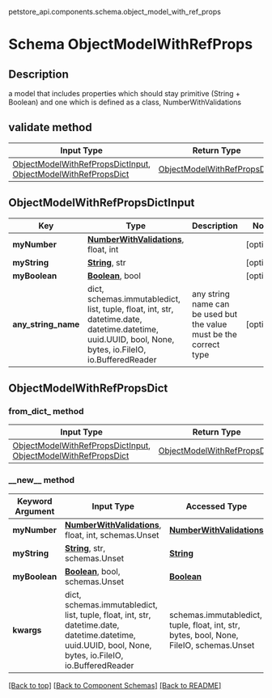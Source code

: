 petstore_api.components.schema.object_model_with_ref_props
# Schema ObjectModelWithRefProps

## Description
a model that includes properties which should stay primitive (String + Boolean) and one which is defined as a class, NumberWithValidations

## validate method
Input Type | Return Type | Notes
------------ | ------------- | -------------
[ObjectModelWithRefPropsDictInput](#objectmodelwithrefpropsdictinput), [ObjectModelWithRefPropsDict](#objectmodelwithrefpropsdict) | [ObjectModelWithRefPropsDict](#objectmodelwithrefpropsdict) |

## ObjectModelWithRefPropsDictInput
Key | Type |  Description | Notes
------------ | ------------- | ------------- | -------------
**myNumber** | [**NumberWithValidations**](number_with_validations.md), float, int |  | [optional]
**myString** | [**String**](string.md), str |  | [optional]
**myBoolean** | [**Boolean**](boolean.md), bool |  | [optional]
**any_string_name** | dict, schemas.immutabledict, list, tuple, float, int, str, datetime.date, datetime.datetime, uuid.UUID, bool, None, bytes, io.FileIO, io.BufferedReader | any string name can be used but the value must be the correct type | [optional]

## ObjectModelWithRefPropsDict
### from_dict_ method
Input Type | Return Type
---------- | -----------
[ObjectModelWithRefPropsDictInput](#objectmodelwithrefpropsdictinput), [ObjectModelWithRefPropsDict](#objectmodelwithrefpropsdict) | [ObjectModelWithRefPropsDict](#objectmodelwithrefpropsdict)

### &lowbar;&lowbar;new&lowbar;&lowbar; method
Keyword Argument | Input Type | Accessed Type | Description | Notes
------------ | ------------- | ------------- | ------------- | -------------
**myNumber** | [**NumberWithValidations**](number_with_validations.md), float, int, schemas.Unset | [**NumberWithValidations**](number_with_validations.md) |  | [optional]
**myString** | [**String**](string.md), str, schemas.Unset | [**String**](string.md) |  | [optional]
**myBoolean** | [**Boolean**](boolean.md), bool, schemas.Unset | [**Boolean**](boolean.md) |  | [optional]
**kwargs** | dict, schemas.immutabledict, list, tuple, float, int, str, datetime.date, datetime.datetime, uuid.UUID, bool, None, bytes, io.FileIO, io.BufferedReader | schemas.immutabledict, tuple, float, int, str, bytes, bool, None, FileIO, schemas.Unset | any string name can be used but the value must be the correct type | [optional] typed value is accessed with the get_additional_property_ method

[[Back to top]](#top) [[Back to Component Schemas]](../../../README.md#Component-Schemas) [[Back to README]](../../../README.md)
